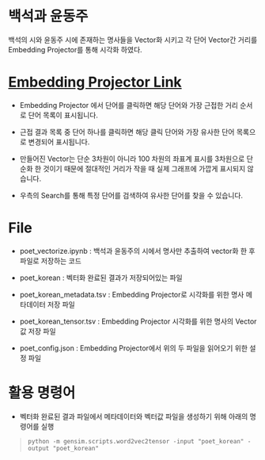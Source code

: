 # 백석과 윤동주
백석의 시와 윤동주 시에 존재하는 명사들을 Vector화 시키고 각 단어 Vector간 거리를 Embedding Projector를 통해 시각화 하였다.   
    
   
# [Embedding Projector Link][embeddinglink]

[embeddinglink]: https://projector.tensorflow.org/?config=https://raw.githubusercontent.com/lee-marco/poet_korean/master/poet_config.json "Go Embedding Projector"

- Embedding Projector 에서 단어를 클릭하면 해당 단어와 가장 근접한 거리 순서로 단어 목록이 표시됩니다.

- 근접 결과 목록 중 단어 하나를 클릭하면 해당 클릭 단어와 가장 유사한 단어 목록으로 변경되어 표시됩니다.

- 만들어진 Vector는 단순 3차원이 아니라 100 차원의 좌표계 표시를 3차원으로 단순화 한 것이기 때문에 절대적인 거리가 작을 때 실제 그래프에 가깝게 표시되지 않습니다.

- 우측의 Search를 통해 특정 단어를 검색하여 유사한 단어를 찾을 수 있습니다.   
    
   
# File
- poet_vectorize.ipynb : 백석과 윤동주의 시에서 명사만 추출하여 vector화 한 후 파일로 저장하는 코드

- poet_korean : 벡터화 완료된 결과가 저장되어있는 파일

- poet_korean_metadata.tsv : Embedding Projector로 시각화를 위한 명사 메타데이터 저장 파일

- poet_korean_tensor.tsv : Embedding Projector 시각화를 위한 명사의 Vector 값 저장 파일

- poet_config.json : Embedding Projector에서 위의 두 파일을 읽어오기 위한 설정 파일   
    
   
# 활용 명령어
- 벡터화 완료된 결과 파일에서 메타데이터와 벡터값 파일을 생성하기 위해 아래의 명령어를 실행
><pre><code>python -m gensim.scripts.word2vec2tensor -input "poet_korean" -output "poet_korean"</code></pre>

